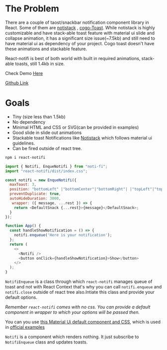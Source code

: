 # The Problem

There are a couple of taost/snackbar notification component library in React. Some of them are [notistack](https://github.com/iamhosseindhv/notistack) , [cogo-Toast](https://cogoport.github.io/cogo-toast). While notistack is highly customizable and have stack-able toast feature with material ui slide and collapse animation, it has a significant size issue(~7.5kb) and still need to have material ui as dependency of your project.
Cogo toast doesn't have these animations and stackable feature.

React-notifi is best of both world with built in required animations, stack-able toasts, still 1.4kb in size.

Check Demo [Here](https://react-notifi.netlify.com/)

[Github Link](https://github.com/contactyash/react-notifi)

# Goals

- Tiny (size less than 1.5kb)
- No dependency
- Minimal HTML and CSS or SVG(can be provided in examples)
- Good slide in slide out animations
- Stackable toast Notifications like [Notistack](https://github.com/iamhosseindhv/notistack) which follows material ui guidelines.
- Can be fired outside of react tree.

```sh
npm i react-notifi
```

```js
import { Notifi, EnqueNotifi } from "noti-fi";
import "react-notifi/dist/index.css";

const notifi = new EnqueNotifi({
  maxToast: 3,
  position: "bottomLeft" |"bottomCenter"|"bottomRight"| |"topLeft"|"topCenter"|"topRight",
  preventDuplicate: true,
  autoHideDuration: 3000,
   wrapper: ({ message, ...rest }) => {
    return <DefaultSnack {...rest}>{message}</DefaultSnack>;
  }
});

function App() {
  const handleShowNotification = () => {
    notifi.enqueue('Here is your notification');
  };
  return (
    <>
      <Notifi />
      <button onClick={handleShowNotification}>Show</button>
    </>
  );
}
```

`NotifiEnqueue` is a class through which `react-notifi` manages queue of toast and not with React Context that's why you can call `notifi.enqueue` and `notifi.close` outside of react tree also.Intiate this class and provide your default options.

_Remember `react-notifi` comes with no css. You can provide a default component in wrapper to which your options will be passed then._

You can you use [this Material Ui default component and CSS](<(https://github.com/contactyash/react-notifi/tree/master/src/Example)>), which is used in [official examples ](https://5e5d752a6a336db51a36feaf--elated-lumiere-38d721.netlify.com/)

`Notifi` is a component which renders nothing. It just subscribe to `NotifiEnqueue` class and updates toasts.
